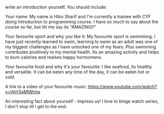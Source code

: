  write an introduction yourself. You should include:

Your name:
My name is Hibo Sharif and I'm currently a trainee with CYF doing Introduction to programming course. I have so much to say about the course so far, but let me say its "AMAZING!!"

Your favourite sport and why you like it:
My favourite sport is swimmimg. I have just recently learned to swim, learning to swim as an adult was one of my biggest challenges as I have unlocked one of my fears. Plus swimming contributes positively to my mental health. Its an amazing activity and helps to burn calories and realses happy hormomens. 

Your favourite food and why it's your favourite:
I like seafood, its healthy and versatile. It can be eaten any time of the day, it can be eaten hot or cold. 


A link to a video of your favourite music:
https://www.youtube.com/watch?v=VkH3aMIWntw



An interesting fact about yourself - impress us!
I love to binge watch series, I don't stop till I get to the end.